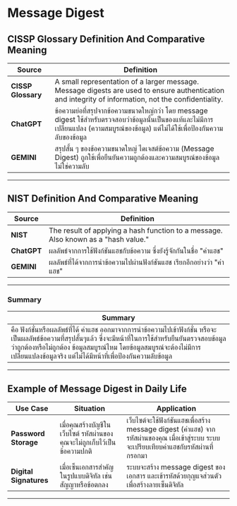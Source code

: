 # Message Digest

## CISSP Glossary Definition And Comparative Meaning

| **Source**          | **Definition**                                                                                     |
|----------------------|---------------------------------------------------------------------------------------------------|
| **CISSP Glossary**   | A small representation of a larger message. Message digests are used to ensure authentication and integrity of information, not the confidentiality. |
| **ChatGPT**          | ข้อความย่อที่สรุปจากข้อความขนาดใหญ่กว่า โดย message digest ใช้สำหรับตรวจสอบว่าข้อมูลนั้นเป็นของแท้และไม่มีการเปลี่ยนแปลง (ความสมบูรณ์ของข้อมูล) แต่ไม่ได้ใช้เพื่อป้องกันความลับของข้อมูล |
| **GEMINI**           | สรุปสั้น ๆ ของข้อความขนาดใหญ่ ไดเจสต์ข้อความ (Message Digest) ถูกใช้เพื่อยืนยันความถูกต้องและความสมบูรณ์ของข้อมูล ไม่ใช่ความลับ |

---

## NIST Definition And Comparative Meaning

| **Source**          | **Definition**                                                                                     |
|----------------------|---------------------------------------------------------------------------------------------------|
| **NIST**             | The result of applying a hash function to a message. Also known as a "hash value."               |
| **ChatGPT**          | ผลลัพธ์จากการใช้ฟังก์ชันแฮชกับข้อความ ซึ่งยังรู้จักกันในชื่อ "ค่าแฮช"                             |
| **GEMINI**           | ผลลัพธ์ที่ได้จากการนำข้อความไปผ่านฟังก์ชันแฮช เรียกอีกอย่างว่า "ค่าแฮช"                           |

---

### Summary

| **Summary** |
|-------------|
| คือ ฟังก์ชั่นหรือผลลัพธ์ที่ได้ ค่าแฮช ออกมาจากการนำข้อความไปเข้าฟังก์ชั่น หรือจะเป็นผลลัพธ์ข้อความที่สรุปสั้นๆแล้ว ซึ่งจะมีหน้าที่ในการใช้สำหรับยืนยันตรวจสอบข้อมูล ว่าถูกต้องหรือไม่ถูกต้อง ข้อมูลสมบูรณ์ไหม โดยข้อมูลสมบูรณ์จะต้องไม่มีการเปลี่ยนแปลงข้อมูลจริง แต่ไม่ได้มีหน้าที่เพื่อป้องกันความลับข้อมูล |

---

## Example of Message Digest in Daily Life

| **Use Case**          | **Situation**                                                                                     | **Application**                                                                                                                                 |
|------------------------|---------------------------------------------------------------------------------------------------|-------------------------------------------------------------------------------------------------------------------------------------------------|
| **Password Storage**   | เมื่อคุณสร้างบัญชีในเว็บไซต์ รหัสผ่านของคุณจะไม่ถูกเก็บไว้เป็นข้อความปกติ                        | เว็บไซต์จะใช้ฟังก์ชันแฮชเพื่อสร้าง message digest (ค่าแฮช) จากรหัสผ่านของคุณ เมื่อเข้าสู่ระบบ ระบบจะเปรียบเทียบค่าแฮชกับรหัสผ่านที่กรอกมา |
| **Digital Signatures** | เมื่อเซ็นเอกสารสำคัญในรูปแบบดิจิทัล เช่น สัญญาหรือข้อตกลง                                       | ระบบจะสร้าง message digest ของเอกสาร และเข้ารหัสด้วยกุญแจส่วนตัวเพื่อสร้างลายเซ็นดิจิทัล                                                     |

---

